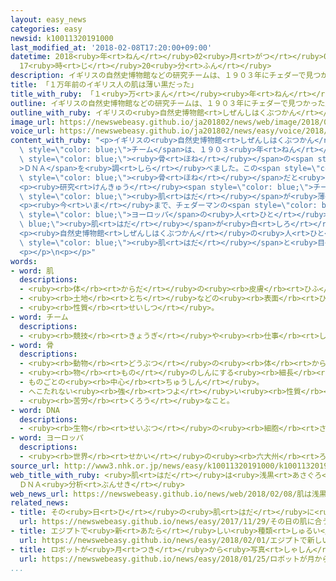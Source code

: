 ```yaml
---
layout: easy_news
categories: easy
newsid: k10011320191000
last_modified_at: '2018-02-08T17:20:00+09:00'
datetime: 2018<ruby>年<rt>ねん</rt></ruby>02<ruby>月<rt>がつ</rt></ruby>08<ruby>日<rt>にち</rt></ruby>
  17<ruby>時<rt>じ</rt></ruby>20<ruby>分<rt>ふん</rt></ruby>
description: イギリスの自然史博物館などの研究チームは、１９０３年にチェダーで見つかった人の骨のＤＮＡを調べました。
title: 「１万年前のイギリス人の肌は薄い黒だった」
title_with_ruby: 「１<ruby>万<rt>まん</rt></ruby><ruby>年<rt>ねん</rt></ruby><ruby>前<rt>まえ</rt></ruby>のイギリス<ruby>人<rt>じん</rt></ruby>の<ruby>肌<rt>はだ</rt></ruby>は<ruby>薄<rt>うす</rt></ruby>い<ruby>黒<rt>くろ</rt></ruby>だった」
outline: イギリスの自然史博物館などの研究チームは、１９０３年にチェダーで見つかった人の骨のＤＮＡを調べました。
outline_with_ruby: イギリスの<ruby>自然史博物館<rt>しぜんしはくぶつかん</rt></ruby>などの<ruby>研究<rt>けんきゅう</rt></ruby>チームは、１９０３<ruby>年<rt>ねん</rt></ruby>にチェダーで<ruby>見<rt>み</rt></ruby>つかった<ruby>人<rt>ひと</rt></ruby>の<ruby>骨<rt>ほね</rt></ruby>のＤＮＡを<ruby>調<rt>しら</rt></ruby>べました。
image_url: https://newswebeasy.github.io/ja201802/news/web/image/2018/02/08/K10011320191_1802080909_1802080927_01_03.jpg
voice_url: https://newswebeasy.github.io/ja201802/news/easy/voice/2018/02/08/k10011320191000.mp3
content_with_ruby: "<p>イギリスの<ruby>自然史博物館<rt>しぜんしはくぶつかん</rt></ruby>などの<ruby>研究<rt>けんきゅう</rt></ruby><span\
  \ style=\"color: blue;\">チーム</span>は、１９０３<ruby>年<rt>ねん</rt></ruby>にチェダーで<ruby>見<rt>み</rt></ruby>つかった<ruby>人<rt>ひと</rt></ruby>の<span\
  \ style=\"color: blue;\"><ruby>骨<rt>ほね</rt></ruby></span>の<span style=\"color: blue;\"\
  >ＤＮＡ</span>を<ruby>調<rt>しら</rt></ruby>べました。この<span style=\"color: blue;\"><ruby>骨<rt>ほね</rt></ruby></span>は、１<ruby>万<rt>まん</rt></ruby><ruby>年<rt>ねん</rt></ruby>ぐらい<ruby>前<rt>まえ</rt></ruby>の<ruby>男性<rt>だんせい</rt></ruby>の<span\
  \ style=\"color: blue;\"><ruby>骨<rt>ほね</rt></ruby></span>だと<ruby>言<rt>い</rt></ruby>われていて、「チェダーマン」と<ruby>呼<rt>よ</rt></ruby>ばれています。</p>\n\
  <p><ruby>研究<rt>けんきゅう</rt></ruby><span style=\"color: blue;\">チーム</span>によると、チェダーマンは<span\
  \ style=\"color: blue;\"><ruby>肌<rt>はだ</rt></ruby></span>が<ruby>薄<rt>うす</rt></ruby>い<ruby>黒<rt>くろ</rt></ruby>で<ruby>目<rt>め</rt></ruby>が<ruby>青<rt>あお</rt></ruby>かったことがわかりました。<ruby>髪<rt>かみ</rt></ruby>は、まっすぐではなくてカールしていました。</p>\n\
  <p><ruby>今<rt>いま</rt></ruby>まで、チェダーマンの<span style=\"color: blue;\"><ruby>肌<rt>はだ</rt></ruby></span>は<ruby>白<rt>しろ</rt></ruby>いだろうと<ruby>言<rt>い</rt></ruby>われていました。しかしこの<ruby>研究<rt>けんきゅう</rt></ruby>で、<span\
  \ style=\"color: blue;\">ヨーロッパ</span>の<ruby>人<rt>ひと</rt></ruby>の<span style=\"color:\
  \ blue;\"><ruby>肌<rt>はだ</rt></ruby></span>が<ruby>白<rt>しろ</rt></ruby>くなったのは<ruby>考<rt>かんが</rt></ruby>えていたよりもっと<ruby>最近<rt>さいきん</rt></ruby>だとわかりました。</p>\n\
  <p><ruby>自然史博物館<rt>しぜんしはくぶつかん</rt></ruby>の<ruby>人<rt>ひと</rt></ruby>は「１<ruby>万<rt>まん</rt></ruby><ruby>年<rt>ねん</rt></ruby><ruby>前<rt>まえ</rt></ruby>の<ruby>人<rt>ひと</rt></ruby>たちがこのような<span\
  \ style=\"color: blue;\"><ruby>肌<rt>はだ</rt></ruby></span>と<ruby>目<rt>め</rt></ruby>だったと<ruby>考<rt>かんが</rt></ruby>えていなかったので、とても<ruby>驚<rt>おどろ</rt></ruby>いています」と<ruby>話<rt>はな</rt></ruby>しています。</p>\n\
  <p></p>\n<p></p>"
words:
- word: 肌
  descriptions:
  - <ruby><rb>体</rb><rt>からだ</rt></ruby>の<ruby><rb>皮膚</rb><rt>ひふ</rt></ruby>。
  - <ruby><rb>土地</rb><rt>とち</rt></ruby>などの<ruby><rb>表面</rb><rt>ひょうめん</rt></ruby>。
  - <ruby><rb>性質</rb><rt>せいしつ</rt></ruby>。
- word: チーム
  descriptions:
  - <ruby><rb>競技</rb><rt>きょうぎ</rt></ruby>や<ruby><rb>仕事</rb><rt>しごと</rt></ruby>をするときの、<ruby><rb>組</rb><rt>くみ</rt></ruby>や<ruby><rb>団体</rb><rt>だんたい</rt></ruby>。
- word: 骨
  descriptions:
  - <ruby><rb>動物</rb><rt>どうぶつ</rt></ruby>の<ruby><rb>体</rb><rt>からだ</rt></ruby>の<ruby><rb>中</rb><rt>なか</rt></ruby>にあって、<ruby><rb>体</rb><rt>からだ</rt></ruby>を<ruby><rb>支</rb><rt>ささ</rt></ruby>えているかたいもの。
  - <ruby><rb>物</rb><rt>もの</rt></ruby>のしんにする<ruby><rb>細長</rb><rt>ほそなが</rt></ruby>い<ruby><rb>竹</rb><rt>たけ</rt></ruby>や<ruby><rb>金属</rb><rt>きんぞく</rt></ruby>。
  - ものごとの<ruby><rb>中心</rb><rt>ちゅうしん</rt></ruby>。
  - へこたれない<ruby><rb>強</rb><rt>つよ</rt></ruby>い<ruby><rb>性質</rb><rt>せいしつ</rt></ruby>。
  - <ruby><rb>苦労</rb><rt>くろう</rt></ruby>なこと。
- word: DNA
  descriptions:
  - <ruby><rb>生物</rb><rt>せいぶつ</rt></ruby>の<ruby><rb>細胞</rb><rt>さいぼう</rt></ruby>の<ruby><rb>中</rb><rt>なか</rt></ruby>にあって、<ruby><rb>遺伝子</rb><rt>いでんし</rt></ruby>を<ruby><rb>構成</rb><rt>こうせい</rt></ruby>する<ruby><rb>物質</rb><rt>ぶっしつ</rt></ruby>。
- word: ヨーロッパ
  descriptions:
  - <ruby><rb>世界</rb><rt>せかい</rt></ruby>の<ruby><rb>六大州</rb><rt>ろくだいしゅう</rt></ruby>の<ruby><rb>一</rb><rt>ひと</rt></ruby>つ。アジアの<ruby><rb>北西</rb><rt>ほくせい</rt></ruby>、アフリカの<ruby><rb>北</rb><rt>きた</rt></ruby>にある。<ruby><rb>産業</rb><rt>さんぎょう</rt></ruby>や<ruby><rb>文化</rb><rt>ぶんか</rt></ruby>が<ruby><rb>発達</rb><rt>はったつ</rt></ruby>した<ruby><rb>国</rb><rt>くに</rt></ruby>が<ruby><rb>多</rb><rt>おお</rt></ruby>い。
source_url: http://www3.nhk.or.jp/news/easy/k10011320191000/k10011320191000.html
web_title_with_ruby: <ruby>肌<rt>はだ</rt></ruby>は<ruby>浅黒<rt>あさぐろ</rt></ruby>かった <ruby>英<rt>えい</rt></ruby>で<ruby>発見<rt>はっけん</rt></ruby>の１<ruby>万<rt>まん</rt></ruby><ruby>年前<rt>ねんまえ</rt></ruby>の<ruby>男性<rt>だんせい</rt></ruby>
  ＤＮＡ<ruby>分析<rt>ぶんせき</rt></ruby>
web_news_url: https://newswebeasy.github.io/news/web/2018/02/08/肌は浅黒かった-英で発見の1万年前の男性-DNA分析
related_news:
- title: その<ruby>日<rt>ひ</rt></ruby>の<ruby>肌<rt>はだ</rt></ruby>に<ruby>合<rt>あ</rt></ruby>う<ruby>化粧<rt>けしょう</rt></ruby><ruby>品<rt>ひん</rt></ruby>を<ruby>家<rt>いえ</rt></ruby>で<ruby>作<rt>つく</rt></ruby>る<ruby>機械<rt>きかい</rt></ruby>
  url: https://newswebeasy.github.io/news/easy/2017/11/29/その日の肌に合う化粧品を家で作る機械
- title: エジプトで<ruby>新<rt>あたら</rt></ruby>しい<ruby>種類<rt>しゅるい</rt></ruby>の<ruby>恐竜<rt>きょうりゅう</rt></ruby>の<ruby>化石<rt>かせき</rt></ruby>が<ruby>見<rt>み</rt></ruby>つかる
  url: https://newswebeasy.github.io/news/easy/2018/02/01/エジプトで新しい種類の恐竜の化石が見つかる
- title: ロボットが<ruby>月<rt>つき</rt></ruby>から<ruby>写真<rt>しゃしん</rt></ruby>を<ruby>送<rt>おく</rt></ruby>る<ruby>競争<rt>きょうそう</rt></ruby>「<ruby>勝<rt>か</rt></ruby>つチームはなさそう」
  url: https://newswebeasy.github.io/news/easy/2018/01/25/ロボットが月から写真を送る競争勝つチームはなさそう
...
```

